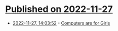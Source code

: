 # [Published on 2022-11-27](index.md)

* [2022-11-27, 14:03:52](https://lobste.rs/s/dxhzem/computers_are_for_girls) - [Computers are for Girls](https://www.datagubbe.se/girls/)
